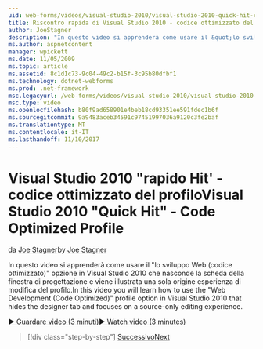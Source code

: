 ```yaml
---
uid: web-forms/videos/visual-studio-2010/visual-studio-2010-quick-hit-code-optimized-profile
title: Riscontro rapida di Visual Studio 2010 - codice ottimizzato del profilo | Documenti Microsoft
author: JoeStagner
description: "In questo video si apprenderà come usare il &quot;lo sviluppo Web (codice ottimizzato)&quot; opzione in Visual Studio 2010 che nasconde la scheda della finestra di progettazione del profilo e..."
ms.author: aspnetcontent
manager: wpickett
ms.date: 11/05/2009
ms.topic: article
ms.assetid: 8c1d1c73-9c04-49c2-b15f-3c95b80dfbf1
ms.technology: dotnet-webforms
ms.prod: .net-framework
msc.legacyurl: /web-forms/videos/visual-studio-2010/visual-studio-2010-quick-hit-code-optimized-profile
msc.type: video
ms.openlocfilehash: b80f9ad658901e4beb18cd93351ee591fdec1b6f
ms.sourcegitcommit: 9a9483aceb34591c97451997036a9120c3fe2baf
ms.translationtype: MT
ms.contentlocale: it-IT
ms.lasthandoff: 11/10/2017
---
```

<a name="visual-studio-2010-quick-hit---code-optimized-profile"></a><span data-ttu-id="452af-103">Visual Studio 2010 "rapido Hit' - codice ottimizzato del profilo</span><span class="sxs-lookup"><span data-stu-id="452af-103">Visual Studio 2010 "Quick Hit" - Code Optimized Profile</span></span>
====================
<span data-ttu-id="452af-104">da [Joe Stagner](https://github.com/JoeStagner)</span><span class="sxs-lookup"><span data-stu-id="452af-104">by [Joe Stagner](https://github.com/JoeStagner)</span></span>

<span data-ttu-id="452af-105">In questo video si apprenderà come usare il &quot;lo sviluppo Web (codice ottimizzato)&quot; opzione in Visual Studio 2010 che nasconde la scheda della finestra di progettazione e viene illustrata una sola origine esperienza di modifica del profilo.</span><span class="sxs-lookup"><span data-stu-id="452af-105">In this video you will learn how to use the &quot;Web Development (Code Optimized)&quot; profile option in Visual Studio 2010 that hides the designer tab and focuses on a source-only editing experience.</span></span> 

[<span data-ttu-id="452af-106">&#9654; Guardare video (3 minuti)</span><span class="sxs-lookup"><span data-stu-id="452af-106">&#9654; Watch video (3 minutes)</span></span>](https://channel9.msdn.com/Blogs/ASP-NET-Site-Videos/visual-studio-2010-quick-hit-code-optimized-profile)

>[!div class="step-by-step"]
[<span data-ttu-id="452af-107">Successivo</span><span class="sxs-lookup"><span data-stu-id="452af-107">Next</span></span>](visual-studio-2010-quick-hit-code-search-view-hierarchy.md)
